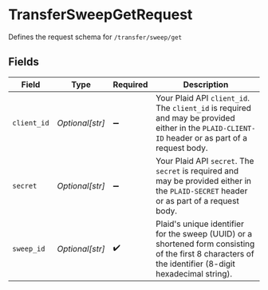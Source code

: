 # TransferSweepGetRequest

Defines the request schema for `/transfer/sweep/get`


## Fields

| Field                                                                                                                                                   | Type                                                                                                                                                    | Required                                                                                                                                                | Description                                                                                                                                             |
| ------------------------------------------------------------------------------------------------------------------------------------------------------- | ------------------------------------------------------------------------------------------------------------------------------------------------------- | ------------------------------------------------------------------------------------------------------------------------------------------------------- | ------------------------------------------------------------------------------------------------------------------------------------------------------- |
| `client_id`                                                                                                                                             | *Optional[str]*                                                                                                                                         | :heavy_minus_sign:                                                                                                                                      | Your Plaid API `client_id`. The `client_id` is required and may be provided either in the `PLAID-CLIENT-ID` header or as part of a request body.        |
| `secret`                                                                                                                                                | *Optional[str]*                                                                                                                                         | :heavy_minus_sign:                                                                                                                                      | Your Plaid API `secret`. The `secret` is required and may be provided either in the `PLAID-SECRET` header or as part of a request body.                 |
| `sweep_id`                                                                                                                                              | *Optional[str]*                                                                                                                                         | :heavy_check_mark:                                                                                                                                      | Plaid's unique identifier for the sweep (UUID) or a shortened form consisting of the first 8 characters of the identifier (8-digit hexadecimal string). |